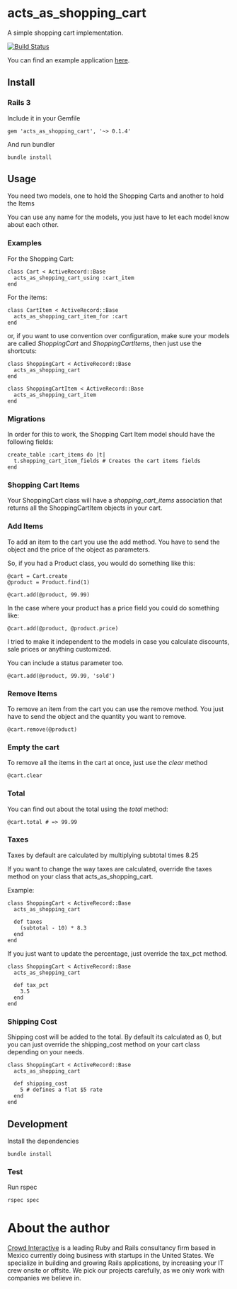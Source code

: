 # acts_as_shopping_cart

A simple shopping cart implementation.

[![Build Status](https://secure.travis-ci.org/crowdint/acts_as_shopping_cart.png?branch=master)](http://travis-ci.org/crowdint/acts_as_shopping_cart)

You can find an example application [here](https://github.com/crowdint/acts_as_shopping_cart_app).

## Install

### Rails 3

Include it in your Gemfile

    gem 'acts_as_shopping_cart', '~> 0.1.4'

And run bundler

    bundle install

## Usage

You need two models, one to hold the Shopping Carts and another to hold the Items

You can use any name for the models, you just have to let each model know about each other.

### Examples

For the Shopping Cart:

    class Cart < ActiveRecord::Base
      acts_as_shopping_cart_using :cart_item
    end


For the items:

    class CartItem < ActiveRecord::Base
      acts_as_shopping_cart_item_for :cart
    end

or, if you want to use convention over configuration, make sure your models are called *ShoppingCart* and *ShoppingCartItems*,
then just use the shortcuts:

    class ShoppingCart < ActiveRecord::Base
      acts_as_shopping_cart
    end

    class ShoppingCartItem < ActiveRecord::Base
      acts_as_shopping_cart_item
    end

### Migrations

In order for this to work, the Shopping Cart Item model should have the following fields:

    create_table :cart_items do |t|
      t.shopping_cart_item_fields # Creates the cart items fields
    end

### Shopping Cart Items

Your ShoppingCart class will have a _shopping_cart_items_ association
that returns all the ShoppingCartItem objects in your cart.

### Add Items

To add an item to the cart you use the add method. You have to send the object and the price of the object as parameters.

So, if you had a Product class, you would do something like this:

    @cart = Cart.create
    @product = Product.find(1)

    @cart.add(@product, 99.99)

In the case where your product has a price field you could do something like:

    @cart.add(@product, @product.price)

I tried to make it independent to the models in case you calculate discounts, sale prices or anything customized.

You can include a status parameter too.

    @cart.add(@product, 99.99, 'sold')

### Remove Items

To remove an item from the cart you can use the remove method. You just have to send the object and the quantity you want to remove.

    @cart.remove(@product)

### Empty the cart

To remove all the items in the cart at once, just use the _clear_ method

    @cart.clear

### Total

You can find out about the total using the _total_ method:

    @cart.total # => 99.99

### Taxes

Taxes by default are calculated by multiplying subtotal times 8.25

If you want to change the way taxes are calculated, override the taxes
method on your class that acts_as_shopping_cart.

Example:

    class ShoppingCart < ActiveRecord::Base
      acts_as_shopping_cart

      def taxes
        (subtotal - 10) * 8.3
      end
    end

If you just want to update the percentage, just override the tax_pct
method.

    class ShoppingCart < ActiveRecord::Base
      acts_as_shopping_cart

      def tax_pct
        3.5
      end
    end

### Shipping Cost

Shipping cost will be added to the total. By default its calculated as
0, but you can just override the shipping_cost method on your cart
class depending on your needs.

    class ShoppingCart < ActiveRecord::Base
      acts_as_shopping_cart

      def shipping_cost
        5 # defines a flat $5 rate
      end
    end

## Development

Install the dependencies

    bundle install

### Test

Run rspec

    rspec spec

# About the author

[Crowd Interactive](http://www.crowdint.com) is a leading Ruby and Rails
consultancy firm based in Mexico currently doing business with startups in the
United States. We specialize in building and growing Rails applications, by increasing
your IT crew onsite or offsite. We pick our projects carefully, as we only work
with companies we believe in.
